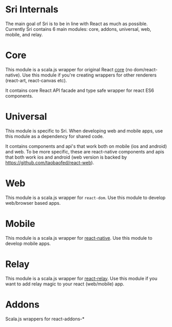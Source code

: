 # Sri Internals

The main goal of Sri is to be in line with React as much as possible. Currently Sri contains 6 main modules: core, addons, universal, web, mobile, and relay.


# Core

This module is a scala.js wrapper for original React [core](https://github.com/facebook/react) (no dom/react-native). Use this module if you're creating wrappers for other renderers (react-art, react-canvas etc).

It contains core React API facade and type safe wrapper for react ES6 components. 


# Universal

This module is specific to Sri. When developing web and mobile apps, use this module as a dependency for shared code.
     
It contains components and api's that work both on mobile (ios and android) and web. To be more specific, these are react-native components and apis that both work ios and android (web version is backed by https://github.com/taobaofed/react-web).
     
    
# Web 
     
This module is a scala.js wrapper for `react-dom`. Use this module to develop web/browser based apps.

# Mobile

This module is a scala.js wrapper for [react-native](https://facebook.github.io/react-native/). Use this module to develop mobile apps.


# Relay

This module is a scala.js wrapper for [react-relay](https://facebook.github.io/relay/). Use this module if you want to add relay magic to your react (web/mobile) app.


# Addons

Scala.js wrappers for react-addons-*


